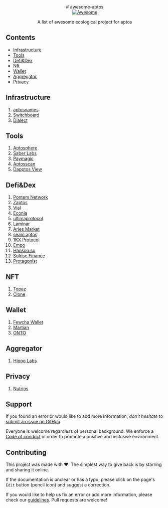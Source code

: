 <center># awesome-aptos</center>

<div align="center">
  <a href="https://awesome.re">
   <img src="https://awesome.re/badge.svg" alt="Awesome">
  </a>
  <p>A list of awesome ecological project for aptos </p>
</div>

## Contents

- [Infrastructure](#infrastructure)
- [Tools](#tools)
- [Defi&Dex](#defi&dex)
- [Nft](#nft)
- [Wallet](#wallet)
- [Aggregator](#aggregator)
- [Privacy](#Privacy)

## Infrastructure

1. [aptosnames](https://www.aptosnames.com/)
2. [Switchboard](https://switchboard.xyz/)
3. [Dialect](https://www.dialect.to/)

## Tools

1. [Aptosphere](https://www.aptosphere.com/)
2. [Saber Labs](https://saberlabs.org/)
3. [Paymagic](https://www.paymagic.xyz/)
4. [Aptosscan](https://forum.aptoslabs.com/t/blockchain-browser-project-seeks-cooperation-aptosscan-com/944)
5. [Dapptos View](https://twitter.com/dapptos)

## Defi&Dex

1. [Pontem Network](https://pontem.network/)
2. [Zaptos](https://twitter.com/ZaptosFinance)
3. [Vial](https://www.vial.fi/)
4. [Econia](https://www.econia.dev/)
5. [ultimaprotocol](https://twitter.com/ultimaprotocol)
6. [Laminar](https://laminar.markets/)
7. [Aries Market](https://twitter.com/AriesMarkets)
8. [seam.aptos](https://www.seam.money/)
9. [1KX Protocol](https://1kx.exchange/)
10. [Empo](https://twitter.com/Empo_Fi)
11. [Hanson.so](https://hanson.so/)
12. [Solrise Finance](https://solrise.finance/)
13. [Protagonist](https://twitter.com/ProtagonistXYZ)


## NFT

1. [Topaz](https://www.topaz.so/)
2. [Clone](https://twitter.com/CloneProtocol)

## Wallet

1. [Fewcha Wallet](https://fewcha.app/)
2. [Martian](https://martianwallet.xyz/)
3. [ONTO](https://onto.app/)

## Aggregator

1. [Hippo Labs](https://medium.com/@hippolabs)

## Privacy

1. [Nutrios](https://www.nutrios.co/)


## Support

If you found an error or would like to add more information, _don't hesitate_ to
[submit an issue on GitHub](../../issues).

Everyone is welcome regardless of personal background. We enforce a
[Code of conduct](CODE_OF_CONDUCT.md) in order to promote a positive and
inclusive environment.

## Contributing

This project was made with ❤️. The simplest way to give back is by starring and
sharing it online.

If the documentation is unclear or has a typo, please click on the page's `Edit`
button (pencil icon) and suggest a correction.

If you would like to help us fix an error or add more information, please check
our [guidelines](contributing.md). Pull requests are welcome!

